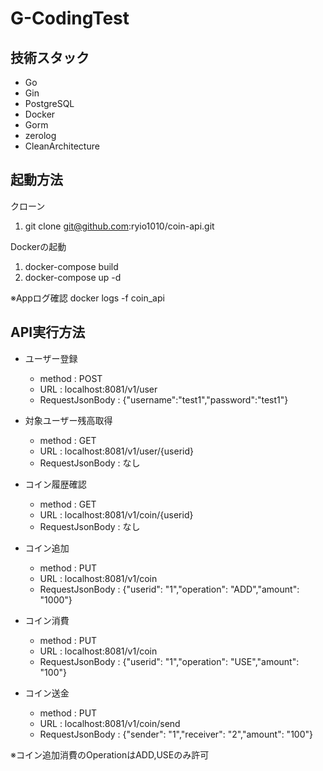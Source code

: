 # G-CodingTest

## 技術スタック

- Go
- Gin
- PostgreSQL
- Docker
- Gorm
- zerolog
- CleanArchitecture

## 起動方法

クローン

1. git clone git@github.com:ryio1010/coin-api.git

Dockerの起動

1. docker-compose build
2. docker-compose up -d

※Appログ確認 docker logs -f coin_api

## API実行方法

- ユーザー登録
    - method : POST
    - URL : localhost:8081/v1/user
    - RequestJsonBody : {"username":"test1","password":"test1"}

- 対象ユーザー残高取得
    - method : GET
    - URL : localhost:8081/v1/user/{userid}
    - RequestJsonBody : なし

- コイン履歴確認
    - method : GET
    - URL : localhost:8081/v1/coin/{userid}
    - RequestJsonBody : なし

- コイン追加
    - method : PUT
    - URL : localhost:8081/v1/coin
    - RequestJsonBody : {"userid": "1","operation": "ADD","amount": "1000"}

- コイン消費
    - method : PUT
    - URL : localhost:8081/v1/coin
    - RequestJsonBody : {"userid": "1","operation": "USE","amount": "100"}

- コイン送金
    - method : PUT
    - URL : localhost:8081/v1/coin/send
    - RequestJsonBody : {"sender": "1","receiver": "2","amount": "100"}

※コイン追加消費のOperationはADD,USEのみ許可
